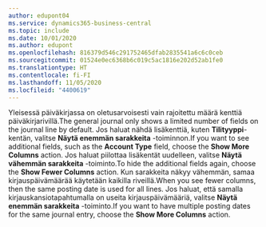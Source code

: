 ```yaml
---
author: edupont04
ms.service: dynamics365-business-central
ms.topic: include
ms.date: 10/01/2020
ms.author: edupont
ms.openlocfilehash: 816379d546c291752465dfab2835541a6c6c0ceb
ms.sourcegitcommit: 01524e0ec6368b6c019c5ac1816e202d52ab1fe0
ms.translationtype: HT
ms.contentlocale: fi-FI
ms.lasthandoff: 11/05/2020
ms.locfileid: "4400619"
---
```

<span data-ttu-id="8da6f-101">Yleisessä päiväkirjassa on oletusarvoisesti vain rajoitettu määrä kenttiä päiväkirjarivillä.</span><span class="sxs-lookup"><span data-stu-id="8da6f-101">The general journal only shows a limited number of fields on the journal line by default.</span></span> <span data-ttu-id="8da6f-102">Jos haluat nähdä lisäkenttiä, kuten **Tilityyppi**-kentän, valitse **Näytä enemmän sarakkeita** -toiminnon.</span><span class="sxs-lookup"><span data-stu-id="8da6f-102">If you want to see additional fields, such as the **Account Type** field, choose the **Show More Columns** action.</span></span> <span data-ttu-id="8da6f-103">Jos haluat piilottaa lisäkentät uudelleen, valitse **Näytä vähemmän sarakkeita** -toiminto.</span><span class="sxs-lookup"><span data-stu-id="8da6f-103">To hide the additional fields again, choose the **Show Fewer Columns** action.</span></span> <span data-ttu-id="8da6f-104">Kun sarakkeita näkyy vähemmän, samaa kirjauspäivämäärää käytetään kaikilla riveillä.</span><span class="sxs-lookup"><span data-stu-id="8da6f-104">When you see fewer columns, then the same posting date is used for all lines.</span></span> <span data-ttu-id="8da6f-105">Jos haluat, että samalla kirjauskansiotapahtumalla on useita kirjauspäivämääriä, valitse **Näytä enemmän sarakkeita** -toiminto.</span><span class="sxs-lookup"><span data-stu-id="8da6f-105">If you want to have multiple posting dates for the same journal entry, choose the **Show More Columns** action.</span></span>
